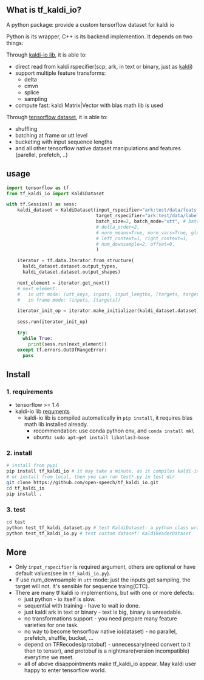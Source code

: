 ## What is tf_kaldi_io?
A python package: provide a custom tensorflow dataset for kaldi io

Python is its wrapper, C++ is its backend implemention. It depends on two things:

Through [kaldi-io lib](https://github.com/open-speech/kaldi-io.git), it is able to:
- direct read from kaldi rspecifier(scp, ark, in text or binary, just as [kaldi](https://github.com/kaldi-asr/kaldi))
- support multiple feature transforms:
  - delta
  - cmvn
  - splice
  - sampling
- compute fast: kaldi Matrix|Vector with blas math lib is used

Through [tensorflow dataset](https://www.tensorflow.org/guide/datasets), it is able to:
- shuffling
- batching at frame or utt level
- bucketing with input sequence lengths
- and all other tensorflow native dataset manipulations and features (parellel, prefetch, ..)

## usage

```python
import tensorflow as tf
from tf_kaldi_io import KaldiDataset

with tf.Session() as sess:
    kaldi_dataset = KaldiDataset(input_rspecifier="ark:test/data/feats.ark",
                                 target_rspecifier="ark:test/data/labels.ark",
                                 batch_size=2, batch_mode="utt", # batch_mode="frame",
                                 # delta_order=2,
                                 # norm_means=True, norm_vars=True, global_cmvn_file="test/data/global.cmvn"
                                 # left_context=1, right_context=1,
                                 # num_downsample=2, offset=0,
                                 )

    iterator = tf.data.Iterator.from_structure(
      kaldi_dataset.dataset.output_types,
      kaldi_dataset.dataset.output_shapes)

    next_element = iterator.get_next()
    # next_element: 
    #	in utt mode: (utt_keys, inputs, input_lengths, [targets, target_lengths])
    #   in frame mode: (inputs, [targets])

    iterator_init_op = iterator.make_initializer(kaldi_dataset.dataset)

    sess.run(iterator_init_op)

    try:
      while True:
        print(sess.run(next_element))
    except tf.errors.OutOfRangeError:
      pass

```

## Install

### 1. requirements
- tensorflow >= 1.4
- kaldi-io lib [requments](https://github.com/open-speech/kaldi-io.git)
  - kaldi-io lib is compiled automatically in `pip install`, it requires blas math lib installed already.
    - recommendation: use conda python env, and `conda install mkl`
    - ubuntu: `sudo apt-get install libatlas3-base`

### 2. install
```bash
# install from pypi
pip install tf_kaldi_io # it may take a minute, as it compiles kaldi-io lib
# or install from local, then you can run test*.py in test dir
git clone https://github.com/open-speech/tf_kaldi_io.git
cd tf_kaldi_io
pip install .
```

### 3. test

```bash
cd test
python test_tf_kaldi_dataset.py # test KaldiDataset: a python class wrapper of custom dataset
python test_tf_kaldi_io.py # test custom dataset: KaldiReaderDataset
```

## More
- Only `input_rspecifier` is required argument, others are optional or have default values(see in `tf_kaldi_io.py`).
- If use num_downsample in `utt` mode: just the inputs get sampling, the target will not. It's sensible for sequence traing(CTC).
- There are many tf kaldi io implementions, but with one or more defects:
    - just python - io itself is slow.
    - sequential with training - have to wait io done.
    - just kaldi ark in text or binary - text is big, binary is unreadable.
    - no transformations support - you need prepare many feature varieties for one task.
    - no way to become tensorflow native io(dataset) - no parallel, prefetch, shuffle, bucket, ...
    - depend on TFRecodes(protobuf) - unnecessary(need convert to it then to tensor), and protobuf is a nightmare(version incompatible) everytime we meet.
    - all of above disappointments make tf_kaldi_io appear. May kaldi user happy to enter tensorflow world.
    